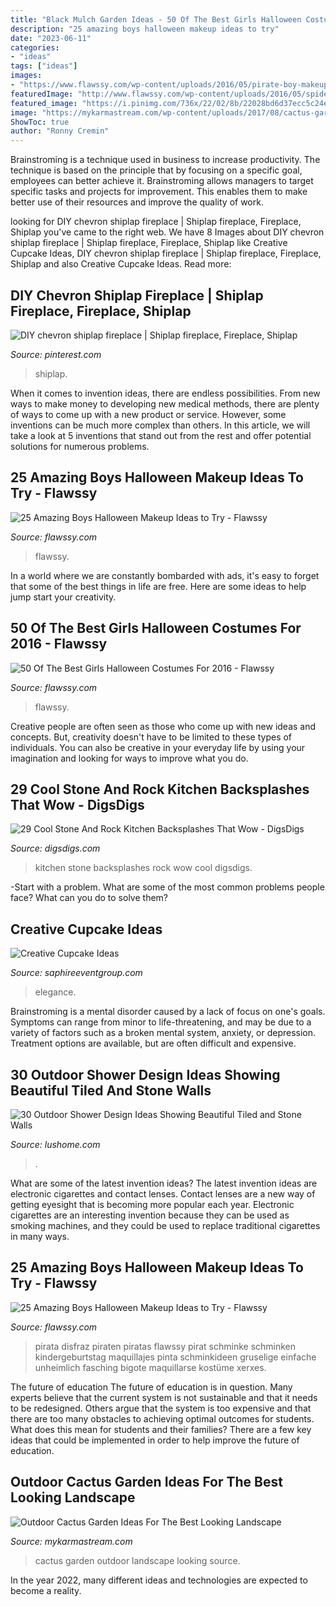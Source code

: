 ```yaml
---
title: "Black Mulch Garden Ideas - 50 Of The Best Girls Halloween Costumes For 2016"
description: "25 amazing boys halloween makeup ideas to try"
date: "2023-06-11"
categories:
- "ideas"
tags: ["ideas"]
images:
- "https://www.flawssy.com/wp-content/uploads/2016/05/pirate-boy-makeup.jpg"
featuredImage: "http://www.flawssy.com/wp-content/uploads/2016/05/spiderman-makeup-ideas-for-boys.jpg"
featured_image: "https://i.pinimg.com/736x/22/02/8b/22028bd6d37ecc5c24e72b1217e3ca4b.jpg"
image: "https://mykarmastream.com/wp-content/uploads/2017/08/cactus-garden-6.jpg"
ShowToc: true
author: "Ronny Cremin"
---
```



Brainstroming is a technique used in business to increase productivity. The technique is based on the principle that by focusing on a specific goal, employees can better achieve it. Brainstroming allows managers to target specific tasks and projects for improvement. This enables them to make better use of their resources and improve the quality of work.

	

		
looking for DIY chevron shiplap fireplace | Shiplap fireplace, Fireplace, Shiplap you've came to the right web. We have 8 Images about DIY chevron shiplap fireplace | Shiplap fireplace, Fireplace, Shiplap like Creative Cupcake Ideas, DIY chevron shiplap fireplace | Shiplap fireplace, Fireplace, Shiplap and also Creative Cupcake Ideas. Read more:
		
    
## DIY Chevron Shiplap Fireplace | Shiplap Fireplace, Fireplace, Shiplap

<img loading=lazy src="https://i.pinimg.com/736x/22/02/8b/22028bd6d37ecc5c24e72b1217e3ca4b.jpg" onerror="this.onerror=null;this.src='https://tse4.mm.bing.net/th?id=OIP.g0nPH5p_yQky0HePQQuYtAHaJ3&amp;pid=15.1';" alt="DIY chevron shiplap fireplace | Shiplap fireplace, Fireplace, Shiplap">

_Source: pinterest.com_

>shiplap. 

	

When it comes to invention ideas, there are endless possibilities. From new ways to make money to developing new medical methods, there are plenty of ways to come up with a new product or service. However, some inventions can be much more complex than others. In this article, we will take a look at 5 inventions that stand out from the rest and offer potential solutions for numerous problems.

    
## 25 Amazing Boys Halloween Makeup Ideas To Try - Flawssy

<img loading=lazy src="http://www.flawssy.com/wp-content/uploads/2016/05/spiderman-makeup-ideas-for-boys.jpg" onerror="this.onerror=null;this.src='https://tse3.mm.bing.net/th?id=OIP.mUn7Qzj6BFxztx0SrTaJbgHaJ3&amp;pid=15.1';" alt="25 Amazing Boys Halloween Makeup Ideas to Try - Flawssy">

_Source: flawssy.com_

>flawssy. 

	

In a world where we are constantly bombarded with ads, it's easy to forget that some of the best things in life are free. Here are some ideas to help jump start your creativity.

    
## 50 Of The Best Girls Halloween Costumes For 2016 - Flawssy

<img loading=lazy src="https://www.flawssy.com/wp-content/uploads/2016/05/Old-Halloween-Costumes-Girls.jpg" onerror="this.onerror=null;this.src='https://tse2.mm.bing.net/th?id=OIP.1YcO4lDk0OU8iGejOO6ThQHaJ2&amp;pid=15.1';" alt="50 Of The Best Girls Halloween Costumes For 2016 - Flawssy">

_Source: flawssy.com_

>flawssy. 

	

Creative people are often seen as those who come up with new ideas and concepts. But, creativity doesn't have to be limited to these types of individuals. You can also be creative in your everyday life by using your imagination and looking for ways to improve what you do.

    
## 29 Cool Stone And Rock Kitchen Backsplashes That Wow - DigsDigs

<img loading=lazy src="https://www.digsdigs.com/photos/cool-stone-kitchen-backsplashes-that-wow-3.jpg" onerror="this.onerror=null;this.src='https://tse2.mm.bing.net/th?id=OIP.N2LoDcA1AM7igtJ0i1MDVgHaJ4&amp;pid=15.1';" alt="29 Cool Stone And Rock Kitchen Backsplashes That Wow - DigsDigs">

_Source: digsdigs.com_

>kitchen stone backsplashes rock wow cool digsdigs. 

	

-Start with a problem. What are some of the most common problems people face? What can you do to solve them? 

    
## Creative Cupcake Ideas

<img loading=lazy src="https://www.saphireeventgroup.com/wp-content/uploads/files/8014/5625/5202/Creative_Cupcake_Ideas_3.jpg" onerror="this.onerror=null;this.src='https://tse1.mm.bing.net/th?id=OIP.1dcXF4nZklwA9j3h_8cikQAAAA&amp;pid=15.1';" alt="Creative Cupcake Ideas">

_Source: saphireeventgroup.com_

>elegance. 

	

Brainstroming is a mental disorder caused by a lack of focus on one's goals. Symptoms can range from minor to life-threatening, and may be due to a variety of factors such as a broken mental system, anxiety, or depression. Treatment options are available, but are often difficult and expensive.

    
## 30 Outdoor Shower Design Ideas Showing Beautiful Tiled And Stone Walls

<img loading=lazy src="https://www.lushome.com/wp-content/uploads/2015/04/outdoor-shower-design-ideas-12.jpg" onerror="this.onerror=null;this.src='https://tse3.mm.bing.net/th?id=OIP.V-P6Tu-TmOuOcJZIaeifFgAAAA&amp;pid=15.1';" alt="30 Outdoor Shower Design Ideas Showing Beautiful Tiled and Stone Walls">

_Source: lushome.com_

>. 

	

What are some of the latest invention ideas?
The latest invention ideas are electronic cigarettes and contact lenses. Contact lenses are a new way of getting eyesight that is becoming more popular each year. Electronic cigarettes are an interesting invention because they can be used as smoking machines, and they could be used to replace traditional cigarettes in many ways.

    
## 25 Amazing Boys Halloween Makeup Ideas To Try - Flawssy

<img loading=lazy src="https://www.flawssy.com/wp-content/uploads/2016/05/pirate-boy-makeup.jpg" onerror="this.onerror=null;this.src='https://tse2.mm.bing.net/th?id=OIP.Z5MezT38PSl59YmbMM5b8gHaHa&amp;pid=15.1';" alt="25 Amazing Boys Halloween Makeup Ideas to Try - Flawssy">

_Source: flawssy.com_

>pirata disfraz piraten piratas flawssy pirat schminke schminken kindergeburtstag maquillajes pinta schminkideen gruselige einfache unheimlich fasching bigote maquillarse kostüme xerxes. 

	

The future of education
The future of education is in question. Many experts believe that the current system is not sustainable and that it needs to be redesigned. Others argue that the system is too expensive and that there are too many obstacles to achieving optimal outcomes for students. What does this mean for students and their families?
There are a few key ideas that could be implemented in order to help improve the future of education.

    
## Outdoor Cactus Garden Ideas For The Best Looking Landscape

<img loading=lazy src="https://mykarmastream.com/wp-content/uploads/2017/08/cactus-garden-6.jpg" onerror="this.onerror=null;this.src='https://tse4.mm.bing.net/th?id=OIP.xRk0qw1btMk16Qm5uh0zCwHaKE&amp;pid=15.1';" alt="Outdoor Cactus Garden Ideas For The Best Looking Landscape">

_Source: mykarmastream.com_

>cactus garden outdoor landscape looking source. 

	

In the year 2022, many different ideas and technologies are expected to become a reality.

